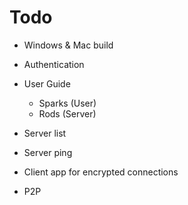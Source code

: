 # Todo

* Windows & Mac build

* Authentication

* User Guide
  * Sparks (User)
  * Rods (Server)

* Server list

* Server ping

* Client app for encrypted connections

* P2P
